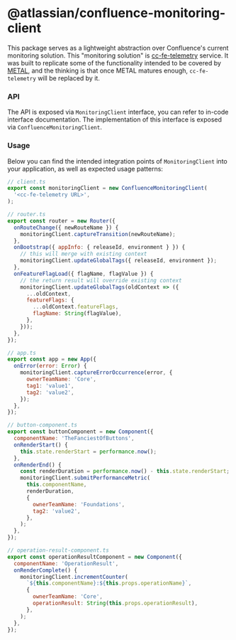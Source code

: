 # @atlassian/confluence-monitoring-client

This package serves as a lightweight abstraction over Confluence's current monitoring solution.
This "monitoring solution" is [cc-fe-telemetry](https://microscope.prod.atl-paas.net/services/cc-fe-telemetry) service. It was built to replicate some of the functionality intended to be covered by [METAL](https://developer.atlassian.com/platform/metal/introduction/getting-started/), and the thinking is that once METAL matures enough, `cc-fe-telemetry` will be replaced by it.

### API

The API is exposed via `MonitoringClient` interface, you can refer to in-code interface documentation.
The implementation of this interface is exposed via `ConfluenceMonitoringClient`.

### Usage

Below you can find the intended integration points of `MonitoringClient` into your application, as well as expected usage patterns:

```javascript
// client.ts
export const monitoringClient = new ConfluenceMonitoringClient(
  '<cc-fe-telemetry URL>',
);

// router.ts
export const router = new Router({
  onRouteChange({ newRouteName }) {
    monitoringClient.captureTransition(newRouteName);
  },
  onBootstrap({ appInfo: { releaseId, environment } }) {
    // this will merge with existing context
    monitoringClient.updateGlobalTags({ releaseId, environment });
  },
  onFeatureFlagLoad({ flagName, flagValue }) {
    // the return result will override existing context
    monitoringClient.updateGlobalTags(oldContext => ({
      ...oldContext,
      featureFlags: {
        ...oldContext.featureFlags,
        flagName: String(flagValue),
      },
    }));
  },
});

// app.ts
export const app = new App({
  onError(error: Error) {
    monitoringClient.captureErrorOccurrence(error, {
      ownerTeamName: 'Core',
      tag1: 'value1',
      tag2: 'value2',
    });
  },
});

// button-component.ts
export const buttonComponent = new Component({
  componentName: 'TheFanciestOfButtons',
  onRenderStart() {
    this.state.renderStart = performance.now();
  },
  onRenderEnd() {
    const renderDuration = performance.now() - this.state.renderStart;
    monitoringClient.submitPerformanceMetric(
      this.componentName,
      renderDuration,
      {
        ownerTeamName: 'Foundations',
        tag2: 'value2',
      },
    );
  },
});

// operation-result-component.ts
export const operationResultComponent = new Component({
  componentName: 'OperationResult',
  onRenderComplete() {
    monitoringClient.incrementCounter(
      `${this.componentName}:${this.props.operationName}`,
      {
        ownerTeamName: 'Core',
        operationResult: String(this.props.operationResult),
      },
    );
  },
});
```
